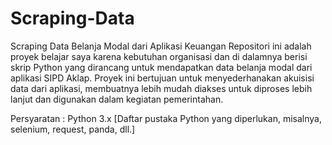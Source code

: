 # Scraping-Data
Scraping Data Belanja Modal dari Aplikasi Keuangan
Repositori ini adalah proyek belajar saya karena kebutuhan organisasi dan di dalamnya berisi skrip Python yang dirancang untuk mendapatkan data belanja modal dari aplikasi SIPD Aklap. Proyek ini bertujuan untuk menyederhanakan akuisisi data dari aplikasi, membuatnya lebih mudah diakses untuk diproses lebih lanjut dan digunakan dalam kegiatan pemerintahan.

Persyaratan :
Python 3.x
[Daftar pustaka Python yang diperlukan, misalnya, selenium, request, panda, dll.]

